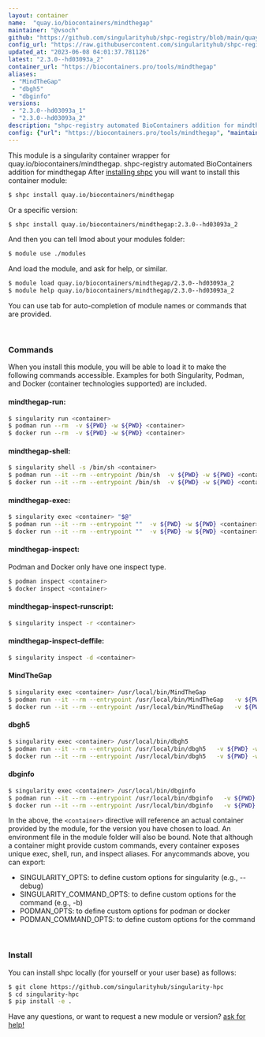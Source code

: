 ```yaml
---
layout: container
name:  "quay.io/biocontainers/mindthegap"
maintainer: "@vsoch"
github: "https://github.com/singularityhub/shpc-registry/blob/main/quay.io/biocontainers/mindthegap/container.yaml"
config_url: "https://raw.githubusercontent.com/singularityhub/shpc-registry/main/quay.io/biocontainers/mindthegap/container.yaml"
updated_at: "2023-06-08 04:01:37.781126"
latest: "2.3.0--hd03093a_2"
container_url: "https://biocontainers.pro/tools/mindthegap"
aliases:
 - "MindTheGap"
 - "dbgh5"
 - "dbginfo"
versions:
 - "2.3.0--hd03093a_1"
 - "2.3.0--hd03093a_2"
description: "shpc-registry automated BioContainers addition for mindthegap"
config: {"url": "https://biocontainers.pro/tools/mindthegap", "maintainer": "@vsoch", "description": "shpc-registry automated BioContainers addition for mindthegap", "latest": {"2.3.0--hd03093a_2": "sha256:825aa6d341f3e8153c63c6a9a9b2f15850cf8b1d258ab0fbbacd4fa6e8f3b6d4"}, "tags": {"2.3.0--hd03093a_1": "sha256:9a4c61eb00c2b9b64235adb72e93acb22483e447c80ca3b5f340cbf488af5179", "2.3.0--hd03093a_2": "sha256:825aa6d341f3e8153c63c6a9a9b2f15850cf8b1d258ab0fbbacd4fa6e8f3b6d4"}, "docker": "quay.io/biocontainers/mindthegap", "aliases": {"MindTheGap": "/usr/local/bin/MindTheGap", "dbgh5": "/usr/local/bin/dbgh5", "dbginfo": "/usr/local/bin/dbginfo"}}
---
```


This module is a singularity container wrapper for quay.io/biocontainers/mindthegap.
shpc-registry automated BioContainers addition for mindthegap
After [installing shpc](#install) you will want to install this container module:


```bash
$ shpc install quay.io/biocontainers/mindthegap
```

Or a specific version:

```bash
$ shpc install quay.io/biocontainers/mindthegap:2.3.0--hd03093a_2
```

And then you can tell lmod about your modules folder:

```bash
$ module use ./modules
```

And load the module, and ask for help, or similar.

```bash
$ module load quay.io/biocontainers/mindthegap/2.3.0--hd03093a_2
$ module help quay.io/biocontainers/mindthegap/2.3.0--hd03093a_2
```

You can use tab for auto-completion of module names or commands that are provided.

<br>

### Commands

When you install this module, you will be able to load it to make the following commands accessible.
Examples for both Singularity, Podman, and Docker (container technologies supported) are included.

#### mindthegap-run:

```bash
$ singularity run <container>
$ podman run --rm  -v ${PWD} -w ${PWD} <container>
$ docker run --rm  -v ${PWD} -w ${PWD} <container>
```

#### mindthegap-shell:

```bash
$ singularity shell -s /bin/sh <container>
$ podman run --it --rm --entrypoint /bin/sh  -v ${PWD} -w ${PWD} <container>
$ docker run --it --rm --entrypoint /bin/sh  -v ${PWD} -w ${PWD} <container>
```

#### mindthegap-exec:

```bash
$ singularity exec <container> "$@"
$ podman run --it --rm --entrypoint ""  -v ${PWD} -w ${PWD} <container> "$@"
$ docker run --it --rm --entrypoint ""  -v ${PWD} -w ${PWD} <container> "$@"
```

#### mindthegap-inspect:

Podman and Docker only have one inspect type.

```bash
$ podman inspect <container>
$ docker inspect <container>
```

#### mindthegap-inspect-runscript:

```bash
$ singularity inspect -r <container>
```

#### mindthegap-inspect-deffile:

```bash
$ singularity inspect -d <container>
```


#### MindTheGap

```bash
$ singularity exec <container> /usr/local/bin/MindTheGap
$ podman run --it --rm --entrypoint /usr/local/bin/MindTheGap   -v ${PWD} -w ${PWD} <container> -c " $@"
$ docker run --it --rm --entrypoint /usr/local/bin/MindTheGap   -v ${PWD} -w ${PWD} <container> -c " $@"
```


#### dbgh5

```bash
$ singularity exec <container> /usr/local/bin/dbgh5
$ podman run --it --rm --entrypoint /usr/local/bin/dbgh5   -v ${PWD} -w ${PWD} <container> -c " $@"
$ docker run --it --rm --entrypoint /usr/local/bin/dbgh5   -v ${PWD} -w ${PWD} <container> -c " $@"
```


#### dbginfo

```bash
$ singularity exec <container> /usr/local/bin/dbginfo
$ podman run --it --rm --entrypoint /usr/local/bin/dbginfo   -v ${PWD} -w ${PWD} <container> -c " $@"
$ docker run --it --rm --entrypoint /usr/local/bin/dbginfo   -v ${PWD} -w ${PWD} <container> -c " $@"
```



In the above, the `<container>` directive will reference an actual container provided
by the module, for the version you have chosen to load. An environment file in the
module folder will also be bound. Note that although a container
might provide custom commands, every container exposes unique exec, shell, run, and
inspect aliases. For anycommands above, you can export:

 - SINGULARITY_OPTS: to define custom options for singularity (e.g., --debug)
 - SINGULARITY_COMMAND_OPTS: to define custom options for the command (e.g., -b)
 - PODMAN_OPTS: to define custom options for podman or docker
 - PODMAN_COMMAND_OPTS: to define custom options for the command

<br>

### Install

You can install shpc locally (for yourself or your user base) as follows:

```bash
$ git clone https://github.com/singularityhub/singularity-hpc
$ cd singularity-hpc
$ pip install -e .
```

Have any questions, or want to request a new module or version? [ask for help!](https://github.com/singularityhub/singularity-hpc/issues)